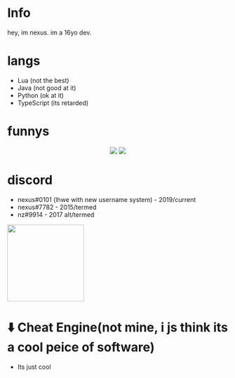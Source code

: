 # Info
  hey, im nexus. im a 16yo dev.

# langs
  - Lua (not the best)
  - Java (not good at it)
  - Python (ok at it)
  - TypeScript (its retarded)

# funnys
<p align = "center">
    <img src = "https://github-readme-stats.vercel.app/api/top-langs/?username=lhwe&layout=compact&theme=dark"/>
    <img src = "https://github-readme-stats.vercel.app/api?username=lhwe&show_icons=true&theme=dracula"/>
</p>

# discord
  - nexus#0101 (lhwe with new username system) - 2019/current
  - nexus#7782 - 2015/termed
  - nz#9914 - 2017 alt/termed
</h5>
<a href="https://discord.com/users/565667519373901853">
<img src="https://lanyard-profile-readme.vercel.app/api/565667519373901853?animated=true" height=175px/>
</a> 

# ⬇️ Cheat Engine(not mine, i js think its a cool peice of software)
  - Its just cool
